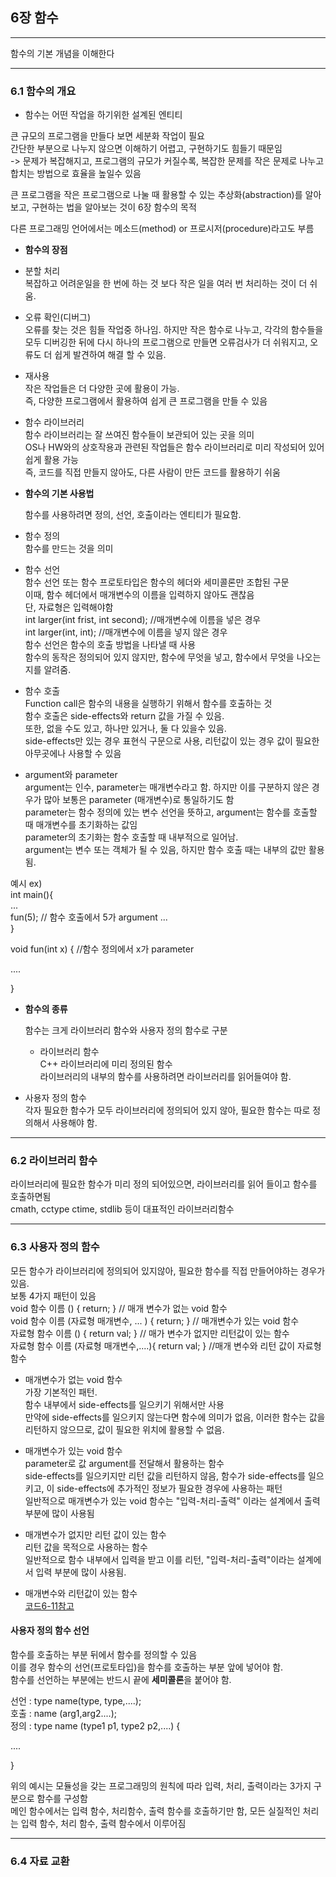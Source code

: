 ## 6장 함수
-------------
함수의 기본 개념을 이해한다 

---------------
### 6.1 함수의 개요 

+ 함수는 어떤 작업을 하기위한 설계된 엔티티
  
큰 규모의 프로그램을 만들다 보면 세분화 작업이 필요 <br>
간단한 부분으로 나누지 않으면 이해하기 어렵고, 구현하기도 힘들기 때문임 <br>
-> 문제가 복잡해지고, 프로그램의 규모가 커질수록, 복잡한 문제를 작은 문제로 나누고 합치는 방법으로 효율을 높일수 있음 <br>

큰 프로그램을 작은 프로그램으로 나눌 때 활용할 수 있는 추상화(abstraction)를 알아보고, 구현하는 법을 알아보는 것이 6장 함수의 목적 <br>

다른 프로그래밍 언어에서는 메소드(method) or 프로시저(procedure)라고도 부름 <br> 

+ **함수의 장점**
  
 * 분할 처리 <br>
 복잡하고 어려운일을 한 번에 하는 것 보다 작은 일을 여러 번 처리하는 것이 더 쉬움.

 * 오류 확인(디버그) <br>
 오류를 찾는 것은 힘들 작업중 하나임. 하지만 작은 함수로 나누고, 각각의 함수들을 모두 디버깅한 뒤에 다시 하나의 프로그램으로 만들면 오류검사가 더 쉬워지고, 오류도 더 쉽게 발견하여 해결 할 수 있음.
 
 * 재사용 <br>
 작은 작업들은 더 다양한 곳에 활용이 가능. <br>
 즉, 다양한 프로그램에서 활용하여 쉽게 큰 프로그램을 만들 수 있음

 * 함수 라이브러리 <br>
함수 라이브러리는 잘 쓰여진 함수들이 보관되어 있는 곳을 의미 <br>
OS나 HW와의 상호작용과 관련된 작업들은 함수 라이브러리로 미리 작성되어 있어 쉽게 활용 가능 <br>
즉, 코드를 직접 만들지 않아도, 다른 사람이 만든 코드를 활용하기 쉬움

+ **함수의 기본 사용법**

  함수를 사용하려면 정의, 선언, 호출이라는 엔티티가 필요함.

* 함수 정의 <br>
함수를 만드는 것을 의미 <br>

* 함수 선언 <br>
함수 선언 또는 함수 프로토타입은 함수의 헤더와 세미콜론만 조합된 구문 <br>
이때, 함수 헤더에서 매개변수의 이름을 입력하지 않아도 괜찮음 <br>
단, 자료형은 입력해야함 <br>
int larger(int frist, int second); //매개변수에 이름을 넣은 경우 <br> 
int larger(int, int); //매개변수에 이름을 넣지 않은 경우  <br> 
함수 선언은 함수의 호출 방법을 나타낼 때 사용 <br>
함수의 동작은 정의되어 있지 않지만, 함수에 무엇을 넣고, 함수에서 무엇을 나오는지를 알려줌.

* 함수 호출 <br>
Function call은 함수의 내용을 실행하기 위해서 함수를 호출하는 것 <br>
함수 호출은 side-effects와 return 값을 가질 수 있음. <br>
또한, 없을 수도 있고, 하나만 있거나, 둘 다 있을수 있음. <br>
side-effects만 있는 경우 표현식 구문으로 사용, 리턴값이 있는 경우 값이 필요한 아무곳에나 사용할 수 있음 

* argument와 parameter <br>
argument는 인수, parameter는 매개변수라고 함. 하지만 이를 구분하지 않은 경우가 많아 보통은 parameter (매개변수)로 통일하기도 함 <br>
parameter는 함수 정의에 있는 변수 선언을 뜻하고, argument는 함수를 호출할 때 매개변수를 초기화하는 값임 <br>
parameter의 초기화는 함수 호출할 때 내부적으로 일어남. <br> 
argument는 변수 또는 객체가 될 수 있음, 하지만 함수 호출 때는 내부의 값만 활용됨.

 예시 ex)  <br>
 int main(){ <br>
 ... <br>
  fun(5); // 함수 호출에서 5가 argument 
  ... <br> 
 }
 
 void fun(int x) { //함수 정의에서 x가 parameter

 ....
 
 }
 
+ **함수의 종류**

  함수는 크게 라이브러리 함수와 사용자 정의 함수로 구분

  * 라이브러리 함수 <br>
C++ 라이브러리에 미리 정의된 함수 <br>
라이브러리의 내부의 함수를 사용하려면 라이브러리를 읽어들여야 함.

* 사용자 정의 함수 <br>
각자 필요한 함수가 모두 라이브러리에 정의되어 있지 않아, 필요한 함수는 따로 정의해서 사용해야 함.

 -----------------------
 ### 6.2 라이브러리 함수
  
  라이브러리에 필요한 함수가 미리 정의 되어있으면, 라이브러리를 읽어 들이고 함수를 호출하면됨 <br> 
 cmath, cctype ctime, stdlib 등이 대표적인 라이브러리함수 

 ------------------------
 ### 6.3 사용자 정의 함수
 
 모든 함수가 라이브러리에 정의되어 있지않아, 필요한 함수를 직접 만들어야하는 경우가 있음.  
 보통 4가지 패턴이 있음 <br> 
 void 함수 이름 () { return; } // 매개 변수가 없는 void 함수  <br> 
 void 함수 이름 (자료형 매개변수, ... ) { return; } // 매개변수가 있는 void 함수 <br>
 자료형 함수 이름 () { return val; } // 매가 변수가 없지만 리턴값이 있는 함수 <br>
 자료형 함수 이름 (자료형 매개변수,....){ return val; } //매개 변수와 리턴 값이 자료형 함수  <br>

 * 매개변수가 없는 void 함수 <br>
   가장 기본적인 패턴. <br>
   함수 내부에서 side-effects를 일으키기 위해서만 사용 <br>
   만약에 side-effects를 일으키지 않는다면 함수에 의미가 없음, 이러한 함수는 값을 리턴하지 않으므로, 값이 필요한 위치에 활용할 수 없음.

* 매개변수가 있는 void 함수 <br>
 parameter로 값 argument를 전달해서 활용하는 함수 <br>
side-effects를 일으키지만 리턴 값을 리턴하지 않음, 함수가 side-effects를 일으키고, 이 side-effects에 추가적인 정보가 필요한 경우에 사용하는 패턴 <br>
일반적으로 매개변수가 있는 void 함수는 "입력-처리-출력" 이라는 설계에서 출력부분에 많이 사용됨 

* 매개변수가 없지만 리턴 값이 있는 함수 <br>
 리턴 값을 목적으로 사용하는 함수 <br>
 일반적으로 함수 내부에서 입력을 받고 이를 리턴, "입력-처리-출력"이라는 설계에서 입력 부분에 많이 사용됨. <br>

 * 매개변수와 리턴값이 있는 함수 <br>
   [코드6-11참고](https://github.com/ysungJ/Cplusplus-UE/blob/main/CPP/Forouzan%20Cpp%20Bible/F_Chapter6/6-11.cpp)

#### 사용자 정의 함수 선언 

함수를 호출하는 부분 뒤에서 함수를 정의할 수 있음 <br>
이를 경우 함수의 선언(프로토타입)을 함수를 호출하는 부분 앞에 넣어야 함. <br>
함수를 선언하는 부분에는 반드시 끝에 **세미콜론**을 붙어야 함. <br>

선언 : type name(type, type,....); <br>
호출 : name (arg1,arg2....); <br>
정의 : type name (type1 p1, type2 p2,....) {

....

} <br>

위의 예시는 모듈성을 갖는 프로그래밍의 원칙에 따라 입력, 처리, 출력이라는 3가지 구분으로 함수를 구성함 <br> 
메인 함수에서는 입력 함수, 처리함수, 출력 함수를 호출하기만 함, 모든 실질적인 처리는 입력 함수, 처리 함수, 출력 함수에서 이루어짐 <br> 

-----------------------------
### 6.4 자료 교환
